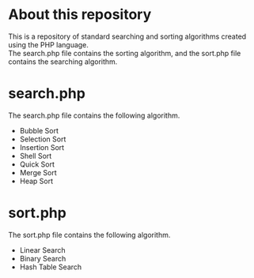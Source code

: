 # About this repository
This is a repository of standard searching and sorting algorithms created using the PHP language.  
The search.php file contains the sorting algorithm, and the sort.php file contains the searching algorithm.

# search.php
The search.php file contains the following algorithm.

* Bubble Sort
* Selection Sort
* Insertion Sort
* Shell Sort
* Quick Sort
* Merge Sort
* Heap Sort

# sort.php
The sort.php file contains the following algorithm.

* Linear Search
* Binary Search
* Hash Table Search